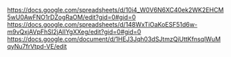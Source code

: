 https://docs.google.com/spreadsheets/d/10i4_W0V6N6XC40ek2WK2EHCM5wU0AwFNO1rDZogRaOM/edit?gid=0#gid=0
https://docs.google.com/spreadsheets/d/148WxTiOaKoESF51d6w-m9vQxjAVpFhSI2jAIIYgXXeg/edit?gid=0#gid=0
https://docs.google.com/document/d/1HEJ3Jqh03dSJtmzQiUttKfnsqlWuMqyNu7frVtpd-VE/edit
